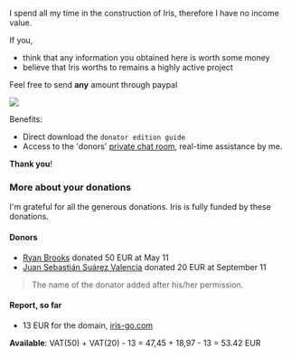 
I spend all my time in the construction of Iris, therefore I have no income value.

If you,

- think that any information you obtained here is worth some money
- believe that Iris worths to remains a highly active project

Feel free to send **any** amount through paypal

[![](https://www.paypalobjects.com/en_US/i/btn/btn_donateCC_LG.gif)](https://www.paypal.com/cgi-bin/webscr?cmd=_donations&business=makis%40ideopod%2ecom&lc=GR&item_name=Iris%20web%20framework&item_number=iriswebframeworkdonationid2016&currency_code=EUR&bn=PP%2dDonationsBF%3abtn_donateCC_LG%2egif%3aNonHosted&return=http://iris-go.com/assets/v4-book/iris.pdf&cancel_return=https://www.gitbook.com/book/kataras/iris/details)

Benefits:

- Direct download the `donator edition guide`
- Access to the 'donors' [private chat room](https://kataras.rocket.chat/group/donors), real-time assistance by me.

**Thank you**!

### More about your donations


I'm  grateful for all the generous donations. Iris is fully funded by these donations.

#### Donors

- [Ryan Brooks](https://github.com/ryanbyyc) donated 50 EUR at May 11
- [Juan Sebastián Suárez Valencia](https://github.com/Juanses) donated 20 EUR at September 11

> The name of the donator added after his/her permission.

#### Report, so far

- 13 EUR for the domain, [iris-go.com](https://iris-go.com)


**Available**: VAT(50) + VAT(20) - 13 = 47,45 + 18,97 - 13 = 53.42 EUR
